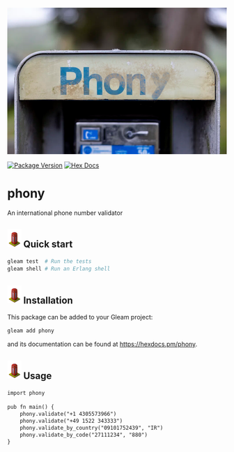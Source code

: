 ![phony](https://raw.githubusercontent.com/massivefermion/phony/main/banner.png)

[![Package Version](https://img.shields.io/hexpm/v/phony)](https://hex.pm/packages/phony)
[![Hex Docs](https://img.shields.io/badge/hex-docs-ffaff3)](https://hexdocs.pm/phony/)

# phony

An international phone number validator

## <img width=32 src="https://raw.githubusercontent.com/massivefermion/phony/main/icon.png"> Quick start

```sh
gleam test  # Run the tests
gleam shell # Run an Erlang shell
```

## <img width=32 src="https://raw.githubusercontent.com/massivefermion/phony/main/icon.png"> Installation

This package can be added to your Gleam project:

```sh
gleam add phony
```

and its documentation can be found at <https://hexdocs.pm/phony>.

## <img width=32 src="https://raw.githubusercontent.com/massivefermion/phony/main/icon.png"> Usage

```gleam
import phony

pub fn main() {
    phony.validate("+1 4305573966")
    phony.validate("+49 1522 343333")
    phony.validate_by_country("09101752439", "IR")
    phony.validate_by_code("27111234", "880")
}
```